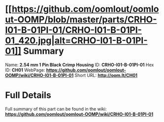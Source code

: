 
[[https://github.com/oomlout/oomlout-OOMP/blob/master/parts/CRHO-I01-B-01PI-01/CRHO-I01-B-01PI-01_420.jpg|alt=CRHO-I01-B-01PI-01]] 
Summary
=================

Name: __2.54 mm 1 Pin Black Crimp Housing__
ID: __CRHO-I01-B-01PI-01__
Hex ID: __CH01__
WebPage: __https://github.com/oomlout/oomlout-OOMP/wiki/CRHO-I01-B-01PI-01__
Short URL: __http://oom.lt/CH01__

Full Details
==========================
Full summary of this part can be found in the wiki:   
__https://github.com/oomlout/oomlout-OOMP/wiki/CRHO-I01-B-01PI-01__   

